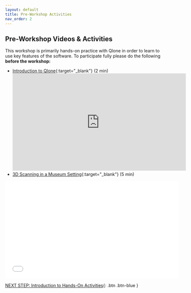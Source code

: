```yaml
---
layout: default
title: Pre-Workshop Activities
nav_order: 2
---
```

## Pre-Workshop Videos & Activities
This workshop is primarily hands-on practice with Qlone in order to learn to use key features of the software. To participate fully please do the following **before the workshop:**

-   [Introduction to Qlone](https://www.youtube.com/watch?v=XkTaCOQ_OjI){:target="_blank"} (2 min)<br>
    <iframe width="560" height="315" src="https://www.youtube.com/embed/XkTaCOQ_OjI" title="YouTube video player" frameborder="0" allow="accelerometer; autoplay; clipboard-write; encrypted-media; gyroscope; picture-in-picture" allowfullscreen></iframe>
-   [3D Scanning in a Museum Setting](https://www.youtube.com/watch?v=DrAjgWWdz68){:target="_blank"} (5 min)<be>
<iframe width="560" height="315" src="[https://www.youtube.com/embed/XkTaCOQ_OjI](https://www.youtube.com/watch?v=DrAjgWWdz68)" title="YouTube video player" frameborder="0" allow="accelerometer; autoplay; clipboard-write; encrypted-media; gyroscope; picture-in-picture" allowfullscreen></iframe>

[NEXT STEP: Introduction to Hands-On Activities](activities-intro.html){: .btn .btn-blue }
